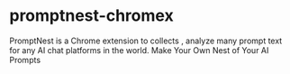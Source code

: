 # promptnest-chromex
PromptNest is a Chrome extension to collects , analyze many prompt text for any AI chat platforms in the world.
Make Your Own Nest of Your AI Prompts 

